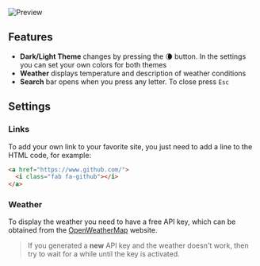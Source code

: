 ![Preview](https://github.com/sadparadiseinhell/null/blob/main/assets/preview.png)

## Features
- **Dark/Light Theme** changes by pressing the :waning_crescent_moon: button. In the settings you can set your own colors for both themes
- **Weather** displays temperature and description of weather conditions
- **Search** bar opens when you press any letter. To close press `Esc`

## Settings
### Links
To add your own link to your favorite site, you just need to add a line to the HTML code, for example:

```html
<a href="https://www.github.com/">
  <i class="fab fa-github"></i>
</a>
```

### Weather
To display the weather you need to have a free API key, which can be obtained from the [OpenWeatherMap](https://openweathermap.org/api) website.

> If you generated a **new** API key and the weather doesn't work, then try to wait for a while until the key is activated.
